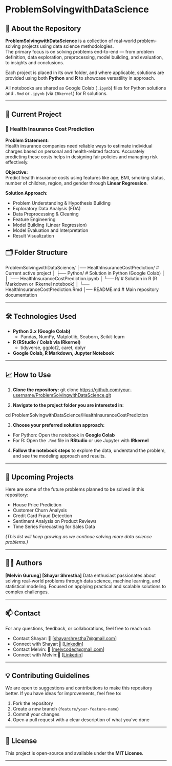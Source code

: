 # ProblemSolvingwithDataScience

## 📌 About the Repository

**ProblemSolvingwithDataScience** is a collection of real-world problem-solving projects using data science methodologies.  
The primary focus is on solving problems end-to-end — from problem definition, data exploration, preprocessing, model building, and evaluation, to insights and conclusions.

Each project is placed in its own folder, and where applicable, solutions are provided using both **Python** and **R** to showcase versatility in approach.

All notebooks are shared as Google Colab (`.ipynb`) files for Python solutions and `.Rmd` or `.ipynb` (via `IRkernel`) for R solutions.

---

## 📂 Current Project

### 🔷 Health Insurance Cost Prediction

**Problem Statement:**  
Health insurance companies need reliable ways to estimate individual charges based on personal and health-related factors. Accurately predicting these costs helps in designing fair policies and managing risk effectively.

**Objective:**  
Predict health insurance costs using features like age, BMI, smoking status, number of children, region, and gender through **Linear Regression**.

**Solution Approach:**

- Problem Understanding & Hypothesis Building
- Exploratory Data Analysis (EDA)
- Data Preprocessing & Cleaning
- Feature Engineering
- Model Building (Linear Regression)
- Model Evaluation and Interpretation
- Result Visualization

## 🗂️ Folder Structure

ProblemSolvingwithDataScience/ │── HealthInsuranceCostPrediction/ # Current active project │ ├── Python/ # Solution in Python (Google Colab) │ │ └── HealthInsuranceCostPrediction.ipynb │ └── R/ # Solution in R (R Markdown or IRkernel notebook) │ └── HealthInsuranceCostPrediction.Rmd │── README.md # Main repository documentation

---

## 🛠️ Technologies Used

- **Python 3.x (Google Colab)**
  - Pandas, NumPy, Matplotlib, Seaborn, Scikit-learn
- **R (RStudio / Colab via IRkernel)**
  - tidyverse, ggplot2, caret, dplyr
- **Google Colab, R Markdown, Jupyter Notebook**

---

## 📈 How to Use

1. **Clone the repository:** git clone https://github.com/your-username/ProblemSolvingwithDataScience.git

2. **Navigate to the project folder you are interested in:**

cd ProblemSolvingwithDataScience/HealthInsuranceCostPrediction

3. **Choose your preferred solution approach:**

- For Python: Open the notebook in **Google Colab**
- For R: Open the `.Rmd` file in **RStudio** or use Jupyter with **IRkernel**

4. **Follow the notebook steps** to explore the data, understand the problem, and see the modeling approach and results.

---

## 🚧 Upcoming Projects

Here are some of the future problems planned to be solved in this repository:

- House Price Prediction
- Customer Churn Analysis
- Credit Card Fraud Detection
- Sentiment Analysis on Product Reviews
- Time Series Forecasting for Sales Data

_(This list will keep growing as we continue solving more data science problems.)_

---

## 🧑‍💻 Authors

**[Melvin Gurung]**
**[Shayar Shrestha]**
Data enthusiast passionates about solving real-world problems through data science, machine learning, and statistical modeling. Focused on applying practical and scalable solutions to complex challenges.

---

## 📫 Contact

For any questions, feedback, or collaborations, feel free to reach out:

- Contact Shayar: 📧 [shayarshrestha7@gmail.com]
- Connect with Shayar:🔗 [[Linkedin](https://www.linkedin.com/in/shayarshrestha/)]
- Contact Melvin: 📧 [melvcoded@gmail.com]
- Connect with Melvin:🔗 [[Linkedin](https://www.linkedin.com/in/melvin-gurung-734b55211/)]

---

## 💡 Contributing Guidelines

We are open to suggestions and contributions to make this repository better. If you have ideas for improvements, feel free to:

1. Fork the repository
2. Create a new branch (`feature/your-feature-name`)
3. Commit your changes
4. Open a pull request with a clear description of what you’ve done

---

## 📜 License

This project is open-source and available under the **MIT License**.

---
